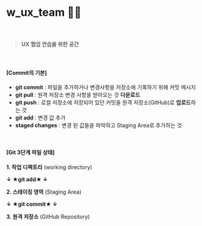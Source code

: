 # w_ux_team 😶‍🌫️
<br>

> #### UX 협업 연습을 위한 공간



<br>

#### [Commit의 기본]

- **git commit** : 파일을 추가하거나 변경사항을 저장소에 기록하기 위해 커밋 메시지 <br>
- **git pull** : 원격 저장소 변경 사항을 받아오는 것 **다운로드** <br>
- **git push** : 로컬 저장소에 저장되어 있던 커밋을 원격 저장소(GitHub)로 **업로드**하는 것 <br>
- **git add** : 변경 값 추가 <br>
- **staged changes** : 변경 된 값들을 파악하고 Staging Area로 추가하는 것 <br>


<br>

#### [Git 3단계 파일 상태] 

**1. 작업 디렉토리** (working directory)


**↓ ★git add★ ↓**



**2. 스테이징 영역** (Staging Area)


**↓ ★git commit★ ↓**



**3. 원격 저장소** (GitHub Repository)